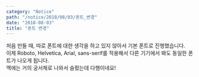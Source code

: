 ```yaml
---
category: "Notice"
path: "/notice/2018/08/03/폰트_변경"
date: "2018-08-03"
title: "폰트 변경"
---
```


처음 만들 때, 따로 폰트에 대한 생각을 하고 있지 않아서 기본 폰트로 진행했습니다.  
이제 Roboto, Helvetica, Arial, sans-serif를 적용해서 다른 기기에서 봐도 동일한 폰트가 나오게 됩니다.  
맥에는 거의 궁서체로 나와서 슬펐는데 다행이네요!
